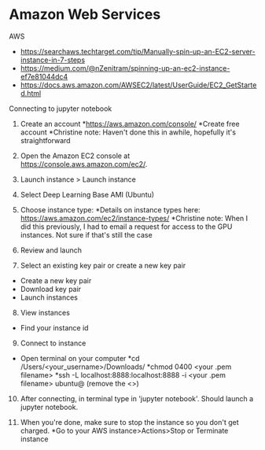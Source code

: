 
# Amazon Web Services

AWS


* https://searchaws.techtarget.com/tip/Manually-spin-up-an-EC2-server-instance-in-7-steps   
* https://medium.com/@nZenitram/spinning-up-an-ec2-instance-ef7e81044dc4
* https://docs.aws.amazon.com/AWSEC2/latest/UserGuide/EC2_GetStarted.html

Connecting to jupyter notebook

1. Create an account
*https://aws.amazon.com/console/
*Create free account
*Christine note: Haven't done this in awhile, hopefully it's straightforward


2. Open the Amazon EC2 console at https://console.aws.amazon.com/ec2/.
3. Launch instance > Launch instance
4. Select Deep Learning Base AMI (Ubuntu)
5. Choose instance type:
*Details on instance types here: https://aws.amazon.com/ec2/instance-types/
*Christine note: When I did this previously, I had to email a request for access to the GPU instances. Not sure if that's still the case
6. Review and launch
7. Select an existing key pair or create a new key pair
* Create a new key pair
* Download key pair
* Launch instances
8. View instances
* Find your instance id
9. Connect to instance
* Open terminal on your computer
*cd /Users/<your_username>/Downloads/
*chmod 0400 <your .pem filename>
*ssh -L localhost:8888:localhost:8888 -i <your .pem filename> ubuntu@<INSTANCEID> (remove the <>)
10. After connecting, in terminal type in 'jupyter notebook'. Should launch a jupyter notebook.
  
11. When you're done, make sure to stop the instance so you don't get charged. 
*Go to your AWS instance>Actions>Stop or Terminate instance

